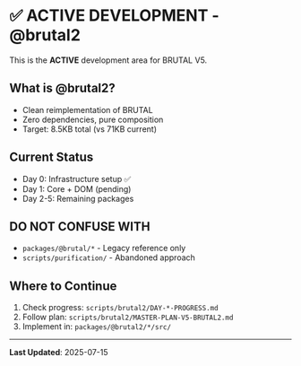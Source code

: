 # ✅ ACTIVE DEVELOPMENT - @brutal2

This is the **ACTIVE** development area for BRUTAL V5.

## What is @brutal2?
- Clean reimplementation of BRUTAL
- Zero dependencies, pure composition
- Target: 8.5KB total (vs 71KB current)

## Current Status
- Day 0: Infrastructure setup ✅
- Day 1: Core + DOM (pending)
- Day 2-5: Remaining packages

## DO NOT CONFUSE WITH
- `packages/@brutal/*` - Legacy reference only
- `scripts/purification/` - Abandoned approach

## Where to Continue
1. Check progress: `scripts/brutal2/DAY-*-PROGRESS.md`
2. Follow plan: `scripts/brutal2/MASTER-PLAN-V5-BRUTAL2.md`
3. Implement in: `packages/@brutal2/*/src/`

---
**Last Updated**: 2025-07-15